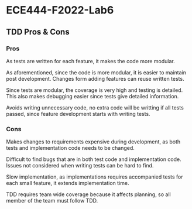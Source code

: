 # ECE444-F2022-Lab6
## TDD Pros & Cons
### Pros
As tests are written for each feature, it makes the code more modular.

As aforementioned, since the code is more modular, it is easier to maintain post development. Changes form adding features can reuse written tests.

Since tests are modular, the coverage is very high and testing is detailed. This also makes debugging easier since tests give detailed information.

Avoids writing unnecessary code, no extra code will be writting if all tests passed, since feature development starts with writing tests.
### Cons
Makes changes to requirements expensive during development, as both tests and implementation code needs to be changed.

Difficult to find bugs that are in both test code and implementation code. Issues not considered when writing tests can be hard to find.

Slow implementation, as implementations requires accompanied tests for each small feature, it extends implementation time.

TDD requires team wide coverage because it affects planning, so all member of the team must follow TDD.
